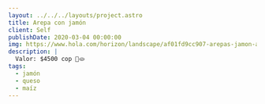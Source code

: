 ```yaml
---
layout: ../../../layouts/project.astro
title: Arepa con jamón
client: Self
publishDate: 2020-03-04 00:00:00
img: https://www.hola.com/horizon/landscape/af01fd9cc907-arepas-jamon-adobe-t.jpg
description: |
  Valor: $4500 cop 🥳🫓
tags:
  - jamón
  - queso
  - maíz
---
```

